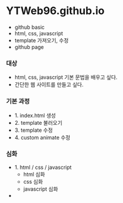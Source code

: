 # YTWeb96.github.io
- github basic
- html, css, javascript
- template 가져오기, 수정
- github page

### 대상
- html, css, javascript 기본 문법을 배우고 싶다.
- 간단한 웹 사이트를 만들고 싶다.

### 기본 과정
- <span>1. index.html 생성</span>
- <span>2. template 불러오기</span>
- <span>3. template 수정</span>
- <span>4. custom animate 수정</span>

### 심화
- <span>1. html / css / javascript</span>
  - html 심화
  - css 심화
  - javascript 심화
- <span><span>
